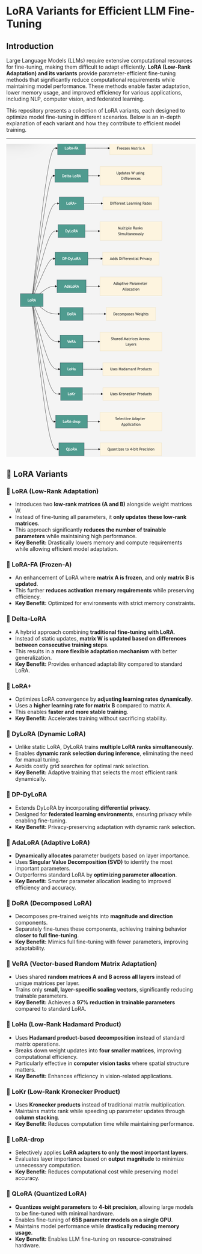 
# LoRA Variants for Efficient LLM Fine-Tuning

## Introduction

Large Language Models (LLMs) require extensive computational resources for fine-tuning, making them difficult to adapt efficiently. **LoRA (Low-Rank Adaptation) and its variants** provide parameter-efficient fine-tuning methods that significantly reduce computational requirements while maintaining model performance. These methods enable faster adaptation, lower memory usage, and improved efficiency for various applications, including NLP, computer vision, and federated learning.

This repository presents a collection of LoRA variants, each designed to optimize model fine-tuning in different scenarios. Below is an in-depth explanation of each variant and how they contribute to efficient model training.

---
![LoRA variants](https://github.com/Abonia1/lora-llm-fientuning/blob/main/lora-llm-finetuning)

## 🚀 LoRA Variants

### 🔸 LoRA (Low-Rank Adaptation)

- Introduces two **low-rank matrices (A and B)** alongside weight matrices W.
- Instead of fine-tuning all parameters, it **only updates these low-rank matrices**.
- This approach significantly **reduces the number of trainable parameters** while maintaining high performance.
- **Key Benefit:** Drastically lowers memory and compute requirements while allowing efficient model adaptation.

### 🔸 LoRA-FA (Frozen-A)

- An enhancement of LoRA where **matrix A is frozen**, and only **matrix B is updated**.
- This further **reduces activation memory requirements** while preserving efficiency.
- **Key Benefit:** Optimized for environments with strict memory constraints.

### 🔸 Delta-LoRA

- A hybrid approach combining **traditional fine-tuning with LoRA**.
- Instead of static updates, **matrix W is updated based on differences between consecutive training steps**.
- This results in a **more flexible adaptation mechanism** with better generalization.
- **Key Benefit:** Provides enhanced adaptability compared to standard LoRA.

### 🔸 LoRA+

- Optimizes LoRA convergence by **adjusting learning rates dynamically**.
- Uses a **higher learning rate for matrix B** compared to matrix A.
- This enables **faster and more stable training**.
- **Key Benefit:** Accelerates training without sacrificing stability.

### 🔸 DyLoRA (Dynamic LoRA)

- Unlike static LoRA, DyLoRA trains **multiple LoRA ranks simultaneously**.
- Enables **dynamic rank selection during inference**, eliminating the need for manual tuning.
- Avoids costly grid searches for optimal rank selection.
- **Key Benefit:** Adaptive training that selects the most efficient rank dynamically.

### 🔸 DP-DyLoRA

- Extends DyLoRA by incorporating **differential privacy**.
- Designed for **federated learning environments**, ensuring privacy while enabling fine-tuning.
- **Key Benefit:** Privacy-preserving adaptation with dynamic rank selection.

### 🔸 AdaLoRA (Adaptive LoRA)

- **Dynamically allocates** parameter budgets based on layer importance.
- Uses **Singular Value Decomposition (SVD)** to identify the most important parameters.
- Outperforms standard LoRA by **optimizing parameter allocation**.
- **Key Benefit:** Smarter parameter allocation leading to improved efficiency and accuracy.

### 🔸 DoRA (Decomposed LoRA)

- Decomposes pre-trained weights into **magnitude and direction** components.
- Separately fine-tunes these components, achieving training behavior **closer to full fine-tuning**.
- **Key Benefit:** Mimics full fine-tuning with fewer parameters, improving adaptability.

### 🔸 VeRA (Vector-based Random Matrix Adaptation)

- Uses shared **random matrices A and B across all layers** instead of unique matrices per layer.
- Trains only **small, layer-specific scaling vectors**, significantly reducing trainable parameters.
- **Key Benefit:** Achieves a **97% reduction in trainable parameters** compared to standard LoRA.

### 🔸 LoHa (Low-Rank Hadamard Product)

- Uses **Hadamard product-based decomposition** instead of standard matrix operations.
- Breaks down weight updates into **four smaller matrices**, improving computational efficiency.
- Particularly effective in **computer vision tasks** where spatial structure matters.
- **Key Benefit:** Enhances efficiency in vision-related applications.

### 🔸 LoKr (Low-Rank Kronecker Product)

- Uses **Kronecker products** instead of traditional matrix multiplication.
- Maintains matrix rank while speeding up parameter updates through **column stacking**.
- **Key Benefit:** Reduces computation time while maintaining performance.

### 🔸 LoRA-drop

- Selectively applies **LoRA adapters to only the most important layers**.
- Evaluates layer importance based on **output magnitude** to minimize unnecessary computation.
- **Key Benefit:** Reduces computational cost while preserving model accuracy.

### 🔸 QLoRA (Quantized LoRA)

- **Quantizes weight parameters** to **4-bit precision**, allowing large models to be fine-tuned with minimal hardware.
- Enables fine-tuning of **65B parameter models on a single GPU**.
- Maintains model performance while **drastically reducing memory usage**.
- **Key Benefit:** Enables LLM fine-tuning on resource-constrained hardware.

